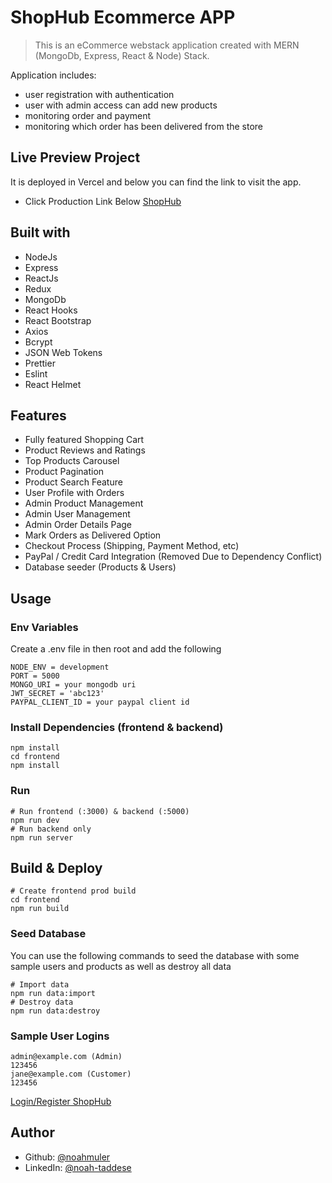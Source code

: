 # ShopHub Ecommerce APP

> This is an eCommerce webstack application created with MERN (MongoDb, Express, React & Node) Stack. 

Application includes: 
- user registration with authentication
- user with admin access can add new products
- monitoring order and payment
- monitoring which order has been delivered from the store


## Live Preview Project

It is deployed in Vercel and below you can find the link to visit the app.

- Click Production Link Below
  [ShopHub](https://shophub-mern-portfolio.vercel.app/)

## Built with

- NodeJs
- Express
- ReactJs
- Redux
- MongoDb
- React Hooks
- React Bootstrap
- Axios
- Bcrypt
- JSON Web Tokens
- Prettier
- Eslint
- React Helmet

## Features

- Fully featured Shopping Cart
- Product Reviews and Ratings
- Top Products Carousel
- Product Pagination
- Product Search Feature
- User Profile with Orders
- Admin Product Management
- Admin User Management
- Admin Order Details Page
- Mark Orders as Delivered Option
- Checkout Process (Shipping, Payment Method, etc)
- PayPal / Credit Card Integration (Removed Due to Dependency Conflict)
- Database seeder (Products & Users)

## Usage

### Env Variables

Create a .env file in then root and add the following

```
NODE_ENV = development
PORT = 5000
MONGO_URI = your mongodb uri
JWT_SECRET = 'abc123'
PAYPAL_CLIENT_ID = your paypal client id
```

### Install Dependencies (frontend & backend)

```
npm install
cd frontend
npm install
```

### Run

```
# Run frontend (:3000) & backend (:5000)
npm run dev
# Run backend only
npm run server
```

## Build & Deploy

```
# Create frontend prod build
cd frontend
npm run build
```

### Seed Database

You can use the following commands to seed the database with some sample users and products as well as destroy all data

```
# Import data
npm run data:import
# Destroy data
npm run data:destroy
```

### Sample User Logins

```
admin@example.com (Admin)
123456
jane@example.com (Customer)
123456
```

[Login/Register ShopHub](https://shophub-mern-portfolio.vercel.app/register?redirect=/)

## Author

- Github: [@noahmuler](https://github.com/noahmuler)
- LinkedIn: [@noah-taddese](https://www.linkedin.com/in/noah-taddese-094406188)

